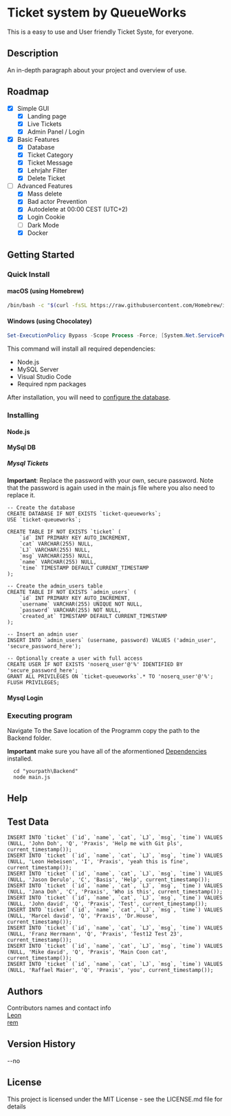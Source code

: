# Ticket system by QueueWorks

This is a easy to use and User friendly Ticket Syste, for everyone.

## Description

An in-depth paragraph about your project and overview of use.

## Roadmap

- [X] Simple GUI  
  - [X] Landing page  
  - [X] Live Tickets  
  - [X] Admin Panel / Login  
- [X] Basic Features
  - [X] Database
  - [X] Ticket Category
  - [X] Ticket Message
  - [X] Lehrjahr Filter
  - [X] Delete Ticket
- [ ] Advanced Features  
  - [X] Mass delete
  - [X] Bad actor Prevention
  - [x] Autodelete at 00:00 CEST (UTC+2)
  - [X] Login Cookie
  - [ ] Dark Mode
  - [X] Docker

## Getting Started

### Quick Install

#### macOS (using Homebrew)
```bash
/bin/bash -c "$(curl -fsSL https://raw.githubusercontent.com/Homebrew/install/HEAD/install.sh) && brew install node mysql visual-studio-code && brew services start mysql && npm install -g node-schedule express mysql2 cors jsonwebtoken"
```

#### Windows (using Chocolatey)
```powershell
Set-ExecutionPolicy Bypass -Scope Process -Force; [System.Net.ServicePointManager]::SecurityProtocol = [System.Net.ServicePointManager]::SecurityProtocol -bor 3072; iex ((New-Object System.Net.WebClient).DownloadString('https://community.chocolatey.org/install.ps1')) && choco install -y nodejs mysql vscode && npm install -g node-schedule express mysql2 cors jsonwebtoken
```

This command will install all required dependencies:
- Node.js
- MySQL Server
- Visual Studio Code
- Required npm packages

After installation, you will need to [configure the database](#mysql-tickets).

### Installing

#### Node.js

#### MySql DB

##### Mysql Tickets

**Important**: Replace the password with your own, secure password. Note that the password is again used in the main.js file where you also need to replace it.

```MySql
-- Create the database
CREATE DATABASE IF NOT EXISTS `ticket-queueworks`;
USE `ticket-queueworks`;

CREATE TABLE IF NOT EXISTS `ticket` (
    `id` INT PRIMARY KEY AUTO_INCREMENT,
    `cat` VARCHAR(255) NULL,
    `LJ` VARCHAR(255) NULL,
    `msg` VARCHAR(255) NULL,
    `name` VARCHAR(255) NULL,
    `time` TIMESTAMP DEFAULT CURRENT_TIMESTAMP
);

-- Create the admin_users table
CREATE TABLE IF NOT EXISTS `admin_users` (
    `id` INT PRIMARY KEY AUTO_INCREMENT,
    `username` VARCHAR(255) UNIQUE NOT NULL,
    `password` VARCHAR(255) NOT NULL,
    `created_at` TIMESTAMP DEFAULT CURRENT_TIMESTAMP
);

-- Insert an admin user
INSERT INTO `admin_users` (username, password) VALUES ('admin_user', 'secure_password_here');

-- Optionally create a user with full access
CREATE USER IF NOT EXISTS 'noserq_user'@'%' IDENTIFIED BY 'secure_password_here';
GRANT ALL PRIVILEGES ON `ticket-queueworks`.* TO 'noserq_user'@'%';
FLUSH PRIVILEGES;
```

#### Mysql Login

### Executing program

Navigate To the Save location of the Programm copy the path to the Backend folder.

**Important** make sure you have all of the aformentioned [Dependencies](#dependencies) installed.

```Bat
  cd "yourpath\Backend" 
  node main.js
```

## Help

## Test Data

```MySql
INSERT INTO `ticket` (`id`, `name`, `cat`, `LJ`, `msg`, `time`) VALUES (NULL, 'John Doh', 'Q', 'Praxis', 'Help me with Git pls', current_timestamp());
INSERT INTO `ticket` (`id`, `name`, `cat`, `LJ`, `msg`, `time`) VALUES (NULL, 'Leon Hebeisen', 'I', 'Praxis', 'yeah this is fine', current_timestamp());
INSERT INTO `ticket` (`id`, `name`, `cat`, `LJ`, `msg`, `time`) VALUES (NULL, 'Jason Derulo', 'C', 'Basis', 'Help', current_timestamp());
INSERT INTO `ticket` (`id`, `name`, `cat`, `LJ`, `msg`, `time`) VALUES (NULL, 'Jana Doh', 'C', 'Praxis', 'Who is this', current_timestamp());
INSERT INTO `ticket` (`id`, `name`, `cat`, `LJ`, `msg`, `time`) VALUES (NULL, 'John david', 'Q', 'Praxis', 'Test', current_timestamp());
INSERT INTO `ticket` (`id`, `name`, `cat`, `LJ`, `msg`, `time`) VALUES (NULL, 'Marcel david', 'Q', 'Praxis', 'Dr.House', current_timestamp());
INSERT INTO `ticket` (`id`, `name`, `cat`, `LJ`, `msg`, `time`) VALUES (NULL, 'Franz Herrmann', 'Q', 'Praxis', 'Test12 Test 23', current_timestamp());
INSERT INTO `ticket` (`id`, `name`, `cat`, `LJ`, `msg`, `time`) VALUES (NULL, 'Mike david', 'Q', 'Praxis', 'Main Coon cat', current_timestamp());
INSERT INTO `ticket` (`id`, `name`, `cat`, `LJ`, `msg`, `time`) VALUES (NULL, 'Raffael Maier', 'Q', 'Praxis', 'you', current_timestamp());
```

## Authors

Contributors names and contact info \
[Leon](https://github.com/lelelon225) \
[rem](https://github.com/Rem170608)

## Version History

--no

## License

This project is licensed under the MIT License - see the LICENSE.md file for details
